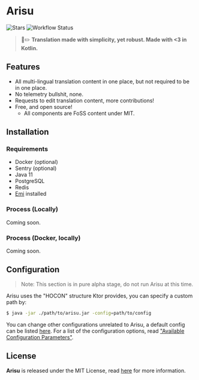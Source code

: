 # Arisu
![Stars](https://img.shields.io/github/stars/monori-site/backend?style=flat-square) 
![Workflow Status](https://github.com/monori-site/backend/workflows/ktlint/badge.svg)

> 👻✏️ **Translation made with simplicity, yet robust. Made with <3 in Kotlin.**

## Features
- All multi-lingual translation content in one place, but not required to be in one place.
- No telemetry bullshit, none.
- Requests to edit translation content, more contributions!
- Free, and open source!
  - All components are FoSS content under MIT.

## Installation
### Requirements
- Docker (optional)
- Sentry (optional)
- Java 11
- PostgreSQL
- Redis
- [Emi](#) installed

### Process (Locally)
Coming soon.

### Process (Docker, locally)
Coming soon.

## Configuration
> Note: This section is in pure alpha stage, do not run Arisu at this time.

Arisu uses the "HOCON" structure Ktor provides, you can specify a custom path by:

```sh
$ java -jar ./path/to/arisu.jar -config=path/to/config
```

You can change other configurations unrelated to Arisu, a default config can be listed [here](/application.default.conf).
For a list of the configuration options, read ["Available Configuration Parameters"](https://ktor.io/docs/configurations.html#available-config).

## License
**Arisu** is released under the MIT License, read [here](/LICENSE) for more information.
